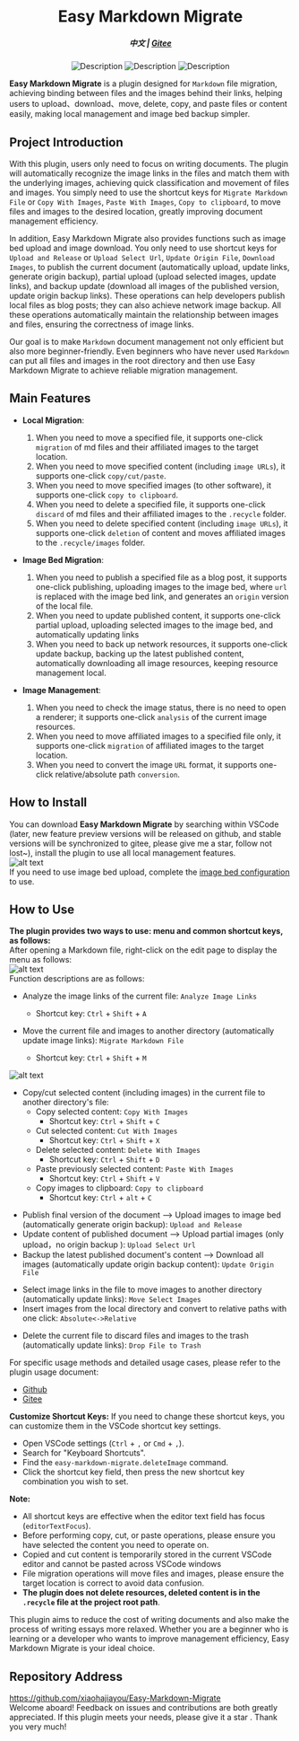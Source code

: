<div align="center" style="font-size: 1em;"><h1><strong>Easy Markdown Migrate</strong></h1></div>  
<div align="center" ><h5><strong>中文</strong> | <a href="https://gitee.com/lilhah/easy-markdown-migrate"><strong>Gitee</strong></a><h5></div>     
<p align="center" >  
  <img src="https://img.shields.io/badge/code_style-standard-brightgreen.svg?style=flat-square" alt="Description">  
  <img src="https://img.shields.io/github/license/xiaohajiayou/Easy-Markdown-Migrate" alt="Description">  
  <img src="https://img.shields.io/visual-studio-marketplace/stars/Hacode.easy-markdown-migrate?color=%23FFA500" alt="Description">  
</p>  



**Easy Markdown Migrate** is a plugin designed for `Markdown` file migration, achieving binding between files and the images behind their links, helping users to upload、download、move, delete, copy, and paste files or content easily, making local management and image bed backup simpler.


Project Introduction
---------------

With this plugin, users only need to focus on writing documents. The plugin will automatically recognize the image links in the files and match them with the underlying images, achieving quick classification and movement of files and images. You simply need to use the shortcut keys for `Migrate Markdown File` or `Copy With Images`, `Paste With Images`, `Copy to clipboard`, to move files and images to the desired location, greatly improving document management efficiency.

In addition, Easy Markdown Migrate also provides functions such as image bed upload and image download. You only need to use shortcut keys for `Upload and Release` or `Upload Select Url`, `Update Origin File`, `Download Images`, to publish the current document (automatically upload, update links, generate origin backup), partial upload (upload selected images, update links), and backup update (download all images of the published version, update origin backup links). These operations can help developers publish local files as blog posts; they can also achieve network image backup. All these operations automatically maintain the relationship between images and files, ensuring the correctness of image links.

Our goal is to make `Markdown` document management not only efficient but also more beginner-friendly. Even beginners who have never used `Markdown` can put all files and images in the root directory and then use Easy Markdown Migrate to achieve reliable migration management.


Main Features  
---------------

- **Local Migration**:  
  1. When you need to move a specified file, it supports one-click `migration` of md files and their affiliated images to the target location.     
  2. When you need to move specified content (including `image URLs`), it supports one-click `copy/cut/paste`.
  3. When you need to move specified images (to other software), it supports one-click `copy to clipboard`.       
  4. When you need to delete a specified file, it supports one-click `discard` of md files and their affiliated images to the `.recycle` folder.     
  5. When you need to delete specified content (including `image URLs`), it supports one-click `deletion` of content and moves affiliated images to the `.recycle/images` folder.     


- **Image Bed Migration**:  
  1. When you need to publish a specified file as a blog post, it supports one-click publishing, uploading images to the image bed, where `url` is replaced with the image bed link, and generates an `origin` version of the local file.
  2. When you need to update published content, it supports one-click partial upload, uploading selected images to the image bed, and automatically updating links     
  2. When you need to back up network resources, it supports one-click update backup, backing up the latest published content, automatically downloading all image resources, keeping resource management local.     


- **Image Management**:  
  1. When you need to check the image status, there is no need to open a renderer; it supports one-click `analysis` of the current image resources.    
  2. When you need to move affiliated images to a specified file only, it supports one-click `migration` of affiliated images to the target location.       
  3. When you need to convert the image `URL` format, it supports one-click relative/absolute path `conversion`.       


How to Install
---------------

You can download **Easy Markdown Migrate** by searching within VSCode (later, new feature preview versions will be released on github, and stable versions will be synchronized to gitee, please give me a star, follow not lost~), install the plugin to use all local management features.   
![alt text](https://s2.loli.net/2024/12/09/FubaJ91Ior5H7Xt.png)     
If you need to use image bed upload, complete the [image bed configuration](https://gitee.com/lilhah/easy-markdown-migrate/wikis/Home) to use.     


How to Use
---------------

**The plugin provides two ways to use: menu and common shortcut keys, as follows:**    
After opening a Markdown file, right-click on the edit page to display the menu as   follows:       
![alt text](https://s2.loli.net/2024/12/20/wFGAuzDdTgkKfYV.png)    
Function descriptions are as follows:    
- Analyze the image links of the current file:  `Analyze Image Links`  
  - Shortcut key: `Ctrl` + `Shift` + `A`   

- Move the current file and images to another directory (automatically update image links): `Migrate Markdown File`  
  - Shortcut key: `Ctrl` + `Shift` + `M`  

![alt text](https://s2.loli.net/2024/12/09/P9XEhwRUTyn1biJ.gif)           
- Copy/cut selected content (including images) in the current file to another directory's file:  
  - Copy selected content: `Copy With Images`    
    - Shortcut key: `Ctrl` + `Shift` + `C`   
  - Cut selected content: `Cut With Images`    
    - Shortcut key: `Ctrl` + `Shift` + `X` 
  - Delete selected content: `Delete With Images`    
    - Shortcut key: `Ctrl` + `Shift` + `D`    
  - Paste previously selected content: `Paste With Images`    
    - Shortcut key: `Ctrl` + `Shift` + `V`   
  - Copy images to clipboard: `Copy to clipboard`    
    - Shortcut key: `Ctrl` + `alt` + `C`  

+ Publish final version of the document --> Upload images to image bed (automatically generate origin backup): `Upload and Release`      
+ Update content of published document --> Upload partial images (only upload，no origin backup ): `Upload Select Url`    
+ Backup the latest published document's content --> Download all images (automatically update origin backup content): `Update Origin File`  
- Select image links in the file to move images to another directory (automatically update links): `Move Select Images`  
- Insert images from the local directory and convert to relative paths with one click: `Absolute<->Relative`    
+ Delete the current file to discard files and images to the trash (automatically update links): `Drop File to Trash`    


For specific usage methods and detailed usage cases, please refer to the plugin usage document:  
- [Github](https://github.com/xiaohajiayou/Easy-Markdown-Migrate/wiki)     
- [Gitee](https://gitee.com/lilhah/easy-markdown-migrate/wikis/Home)     


**Customize Shortcut Keys:** If you need to change these shortcut keys, you can customize them in the VSCode shortcut key settings.  
*   Open VSCode settings (`Ctrl` + `,` or `Cmd` + `,`).  
*   Search for "Keyboard Shortcuts".  
*   Find the `easy-markdown-migrate.deleteImage` command.  
*   Click the shortcut key field, then press the new shortcut key combination you wish to set.  

**Note:**  

*   All shortcut keys are effective when the editor text field has focus (`editorTextFocus`).  
*   Before performing copy, cut, or paste operations, please ensure you have selected the content you need to operate on. 
*   Copied and cut content is temporarily stored in the current VSCode editor and cannot be pasted across VSCode windows  
*   File migration operations will move files and images, please ensure the target location is correct to avoid data confusion.  
*   **The plugin does not delete resources, deleted content is in the `.recycle` file at the project root path**.  



This plugin aims to reduce the cost of writing documents and also make the process of writing essays more relaxed. Whether you are a beginner who is learning or a developer who wants to improve management efficiency, Easy Markdown Migrate is your ideal choice.


Repository Address  
---------------

https://github.com/xiaohajiayou/Easy-Markdown-Migrate      
Welcome aboard! Feedback on issues and contributions are both greatly appreciated. If this plugin meets your needs, please give it a star . Thank you very much!    